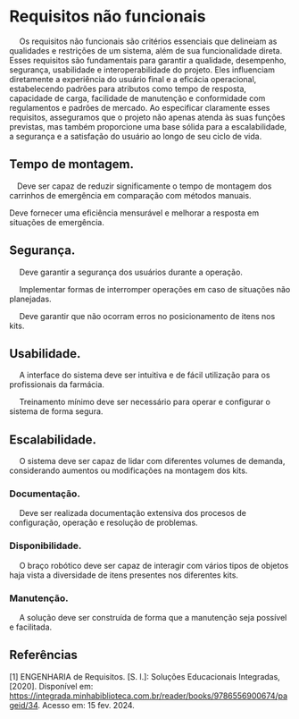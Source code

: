 # Requisitos não funcionais

&emsp; Os requisitos não funcionais são critérios essenciais que delineiam as qualidades e restrições de um sistema, além de sua funcionalidade direta. Esses requisitos são fundamentais para garantir a qualidade, desempenho, segurança, usabilidade e interoperabilidade do projeto. Eles influenciam diretamente a experiência do usuário final e a eficácia operacional, estabelecendo padrões para atributos como tempo de resposta, capacidade de carga, facilidade de manutenção e conformidade com regulamentos e padrões de mercado. Ao especificar claramente esses requisitos, asseguramos que o projeto não apenas atenda às suas funções previstas, mas também proporcione uma base sólida para a escalabilidade, a segurança e a satisfação do usuário ao longo de seu ciclo de vida.


## Tempo de montagem. 
&emsp;Deve ser capaz de reduzir significamente o tempo de montagem dos carrinhos de emergência em comparação com métodos manuais.

Deve fornecer uma eficiência mensurável e melhorar a resposta em situações de emergência.


## Segurança.
&emsp; Deve garantir a segurança dos usuários durante a operação.

&emsp; Implementar formas de interromper operações em caso de situações não planejadas.

&emsp; Deve garantir que não ocorram erros no posicionamento de itens nos kits.

## Usabilidade. 
&emsp; A interface do sistema deve ser intuitiva e de fácil utilização para os profissionais da farmácia.

&emsp; Treinamento mínimo deve ser necessário para operar e configurar o sistema de forma segura.

## Escalabilidade.
&emsp; O sistema deve ser capaz de lidar com diferentes volumes de demanda, considerando aumentos ou modificações na montagem dos kits.

### Documentação.
&emsp; Deve ser realizada documentação extensiva dos procesos de configuração, operação e resolução de problemas.

### Disponibilidade.
&emsp; O braço robótico deve ser capaz de interagir com vários tipos de objetos haja vista a diversidade de itens presentes nos diferentes kits.

### Manutenção.
&emsp; A solução deve ser construída de forma que a manutenção seja possível e facilitada.

## Referências
[1] ENGENHARIA de Requisitos. [S. l.]: Soluções Educacionais Integradas, [2020]. Disponível em: https://integrada.minhabiblioteca.com.br/reader/books/9786556900674/pageid/34. Acesso em: 15 fev. 2024.
